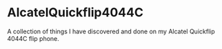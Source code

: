 # AlcatelQuickflip4044C
A collection of things I have discovered and done on my Alcatel Quickflip 4044C flip phone.
